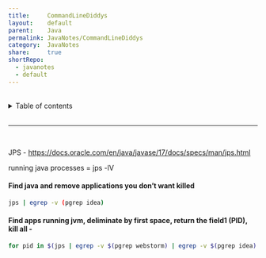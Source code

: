 ```yaml
---  
title:     CommandLineDiddys    
layout:    default    
parent:    Java    
permalink: JavaNotes/CommandLineDiddys    
category:  JavaNotes    
share:     true    
shortRepo:  
  - javanotes  
  - default    
---  
```

  
  
<br/>  
  
<details markdown="block">        
<summary>        
Table of contents        
</summary>        
{: .text-delta }        
1. TOC        
{:toc}        
</details>        
  
<br/>        
  
***        
  
<br/>        
  
JPS - https://docs.oracle.com/en/java/javase/17/docs/specs/man/jps.html  
  
running java processes = jps -lV  
  
#### Find java and remove applications you don’t want killed  
  
```bash  
jps | egrep -v (pgrep idea)  
```  
  
#### Find apps running jvm, deliminate by first space, return the field1 (PID), kill all -  
  
```bash  
for pid in $(jps | egrep -v $(pgrep webstorm) | egrep -v $(pgrep idea)| egrep -v $(pgrep jps) | cut -d' ' -f1); do kill -9 $pid; done  
```